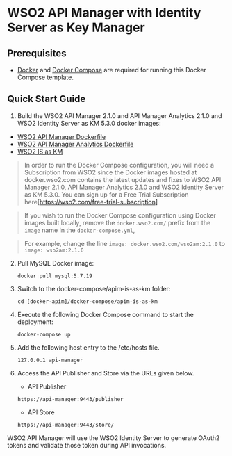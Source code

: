 # WSO2 API Manager with Identity Server as Key Manager


## Prerequisites

 * [Docker](https://www.docker.com/get-docker) and [Docker Compose](https://docs.docker.com/compose/install/#install-compose) are required for running this Docker Compose template.

## Quick Start Guide

1. Build the WSO2 API Manager 2.1.0 and API Manager Analytics 2.1.0 and WSO2 Identity Server as KM 5.3.0 docker images:

  *  [WSO2 API Manager Dockerfile](../../dockerfiles/apim/README.md)
  *  [WSO2 API Manager Analytics Dockerfile](../../dockerfiles/apim-analytics/README.md)
  *  [WSO2 IS as KM](../../dockerfiles/is-as-km/README.md)
 
  > In order to run the Docker Compose configuration, you will need a Subscription from WSO2 since the Docker images hosted at docker.wso2.com contains the latest updates and fixes to WSO2 API Manager 2.1.0, API Manager Analytics 2.1.0 and WSO2 Identity Server as KM 5.3.0. You can sign up for a Free Trial Subscription here[https://wso2.com/free-trial-subscription]
 
  > If you wish to run the Docker Compose configuration using Docker images built locally, remove the `docker.wso2.com/` prefix from the `image` name In the `docker-compose.yml`, 
  
  > For example, change the line `image: docker.wso2.com/wso2am:2.1.0` to `image: wso2am:2.1.0`
  
2. Pull MySQL Docker image:
     ```
     docker pull mysql:5.7.19
     ```

3. Switch to the docker-compose/apim-is-as-km folder:
    ```
    cd [docker-apim]/docker-compose/apim-is-as-km
    ```

4. Execute the following Docker Compose command to start the deployment:
    ```
    docker-compose up
    ```

5. Add the following host entry to the /etc/hosts file.
    ```
    127.0.0.1 api-manager
    ```
6. Access the API Publisher and Store via the URLs given below.

    * API Publisher
    ```
    https://api-manager:9443/publisher
    ```

    * API Store
    ```
    https://api-manager:9443/store/
    ```

WSO2 API Manager will use the WSO2 Identity Server to generate OAuth2 tokens and validate those token during API invocations.
